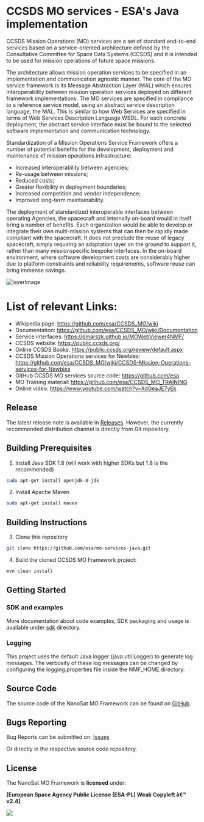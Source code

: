 # CCSDS MO services - ESA's Java implementation

CCSDS Mission Operations (MO) services are a set of standard end-to-end services based on a service-oriented architecture defined by the Consultative Committee for Space Data Systems (CCSDS) and it is intended to be used for mission operations of future space missions.

The architecture allows mission operation services to be specified in an implementation and communication agnostic manner. The core of the MO service framework is its Message Abstraction Layer (MAL) which ensures interoperability between mission operation services deployed on different framework implementations. The MO services are specified in compliance to a reference service model, using an abstract service description language, the MAL. This is similar to how Web Services are specified in terms of Web Services Description Language WSDL. For each concrete deployment, the abstract service interface must be bound to the selected software implementation and communication technology.

Standardization of a Mission Operations Service Framework offers a number of potential benefits for the development, deployment and maintenance of mission operations infrastructure:
- Increased interoperability between agencies;
- Re-usage between missions;
- Reduced costs;
- Greater flexibility in deployment boundaries;
- Increased competition and vendor independence;
- Improved long-term maintainability.

The deployment of standardized interoperable interfaces between operating Agencies, the spacecraft and internally on-board would in itself bring a number of benefits. Each organization would be able to develop or integrate their own multi-mission systems that can then be rapidly made compliant with the spacecraft. It does not preclude the reuse of legacy spacecraft, simply requiring an adaptation layer on the ground to support it, rather than many missionspecific bespoke interfaces. In the on-board environment, where software development costs are considerably higher due to platform constraints and reliability requirements, software reuse can bring immense savings.

![layerImage]

# List of relevant Links:
- Wikipedia page: https://github.com/esa/CCSDS_MO/wiki
- Documentation: https://github.com/esa/CCSDS_MO/wiki/Documentation
- Service interfaces: https://dmarszk.github.io/MOWebViewer4NMF/
- CCSDS website: https://public.ccsds.org/
- Online CCSDS Books: https://public.ccsds.org/review/default.aspx
- CCSDS Mission Operations services for Newbies:  https://github.com/esa/CCSDS_MO/wiki/CCSDS-Mission-Operations-services-for-Newbies
- GitHub CCSDS MO services source code: https://github.com/esa
- MO Training material: https://github.com/esa/CCSDS_MO_TRAINING
- Online video:  https://www.youtube.com/watch?v=XdGeaJE7yEk


## Release
The latest release note is available in [Releases]. However, the currently recommended distribution channel is directly from Git repository.

## Building Prerequisites

1. Install Java SDK 1.8 (will work with higher SDKs but 1.8 is the recommended)
```bash
sudo apt-get install openjdk-8-jdk
```
2. Install Apache Maven
```bash
sudo apt-get install maven
```

## Building Instructions

3. Clone this repository
```bash
git clone https://github.com/esa/mo-services-java.git
```

4. Build the cloned CCSDS MO Framework project:
```bash
mvn clean install
```

## Getting Started

### SDK and examples

More documentation about code examples, SDK packaging and usage is available under [sdk](sdk) directory.

### Logging

This project uses the default Java logger (java.util.Logger) to generate log messages. The verbosity of these log messages can be changed by configuring the logging.properties file inside the NMF\_HOME directory.

## Source Code

The source code of the NanoSat MO Framework can be found on [GitHub].

## Bugs Reporting

Bug Reports can be submitted on: [Issues]

Or directly in the respective source code repository.

## License

The NanoSat MO Framework is **licensed** under:

**[European Space Agency Public License (ESA-PL) Weak Copyleft â€“ v2.4]**.

[![][ESAImage]][website]
	

[ESAImage]: https://upload.wikimedia.org/wikipedia/commons/a/af/ESA_logo.png
[European Space Agency Public License - v2.0]: https://github.com/esa/CCSDS_MO_TRANS/blob/master/LICENCE.md
[GitHub]: https://github.com/esa/mo-services-java
[Releases]: https://github.com/esa/mo-services-java/blob/master/Release_Notes.txt
[Issues]: https://github.com/esa/mo-services-java/issues
[website]: http://www.esa.int/
[layerImage]: https://upload.wikimedia.org/wikipedia/commons/9/9a/Ccsds_mo_service_layers.jpg

